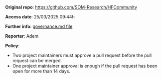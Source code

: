 **Original repo**: https://github.com/SOM-Research/HFCommunity

**Access date**: 25/03/2025 09:44h

**Further info**: [governance.md file](https://github.com/SOM-Research/HFCommunity/blob/main/GOVERNANCE.md)

**Reporter**: Adem

**Policy**: 
- Two project maintainers must approve a pull request before the pull request can be merged.
- One project maintainer approval is enough if the pull request has been open for more than 14 days.